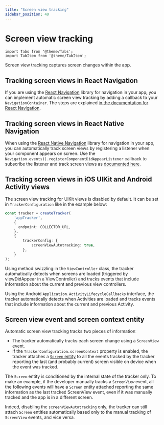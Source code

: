 ```yaml
---
title: "Screen view tracking"
sidebar_position: 40
---
```


# Screen view tracking

```mdx-code-block
import Tabs from '@theme/Tabs';
import TabItem from '@theme/TabItem';
```

Screen view tracking captures screen changes within the app.

## Tracking screen views in React Navigation

If you are using the [React Navigation](https://reactnavigation.org/) library for navigation in your app, you can implement automatic screen view tracking by adding a callback to your `NavigationContainer`.
The steps are explained [in the documentation for React Navigation](https://reactnavigation.org/docs/screen-tracking/).

## Tracking screen views in React Native Navigation

When using the [React Native Navigation](https://wix.github.io/react-native-navigation/docs/before-you-start/) library for navigation in your app, you can automatically track screen views by registering a listener when your component appears on screen.
Use the `Navigation.events().registerComponentDidAppearListener` callback to subscribe the listener and track screen views as [documented here](https://wix.github.io/react-native-navigation/api/events/#componentdidappear).


## Tracking screen views in iOS UIKit and Android Activity views

The screen view tracking for UIKit views is disabled by default. It can be set in `TrackerConfiguration` like in the example below:

```typescript
const tracker = createTracker(
    'appTracker',
    {
      endpoint: COLLECTOR_URL,
    },
    {
        trackerConfig: {
            screenViewAutotracking: true,
        },
    }
);
```

Using method swizzling in the `ViewController` class, the tracker automatically detects when screens are loaded (triggered by viewDidAppear in a ViewController) and tracks events that include information about the current and previous view controllers.

Using the Android `Application.ActivityLifecycleCallbacks` interface, the tracker automatically detects when Activities are loaded and tracks events that include information about the current and previous Activity.

## Screen view event and screen context entity

Automatic screen view tracking tracks two pieces of information:

- The tracker automatically tracks each screen change using a `ScreenView` event.
- If the `TrackerConfiguration.screenContext` property is enabled, the tracker attaches a [`Screen` entity](http://iglucentral.com/schemas/com.snowplowanalytics.mobile/screen/jsonschema/1-0-0) to all the events tracked by the tracker reporting the last (and probably current) screen visible on device when the event was tracked.

The `Screen` entity is conditioned by the internal state of the tracker only. To make an example, if the developer manually tracks a `ScreenView` event, all the following events will have a `Screen` entity attached reporting the same information as the last tracked ScreenView event, even if it was manually tracked and the app is in a different screen.

Indeed, disabling the `screenViewAutotracking` only, the tracker can still attach `Screen` entities automatically based only to the manual tracking of `ScreenView` events, and vice versa.
